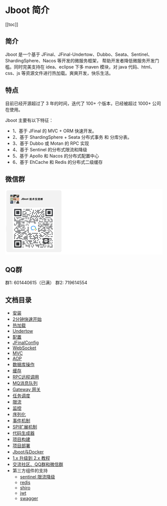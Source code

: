 # Jboot 简介

[[toc]]

## 简介

Jboot 是一个基于 JFinal、JFinal-Undertow、Dubbo、Seata、Sentinel、ShardingSphere、Nacos 等开发的微服务框架，
帮助开发者降低微服务开发门槛。同时完美支持在 idea、eclipse 下多 maven 模块，对 java 代码、html、css、js 等资源文件进行热加载。爽爽开发，快乐生活。



## 特点

目前已经开源超过了 3 年的时间，迭代了 100+ 个版本，已经被超过 1000+ 公司在使用。

Jboot 主要有以下特征：

- 1、基于 JFinal 的 MVC + ORM 快速开发。
- 2、基于 ShardingSphere + Seata 分布式事务 和 分库分表。
- 3、基于 Dubbo 或 Motan 的 RPC 实现
- 4、基于 Sentinel 的分布式限流和降级
- 5、基于 Apollo 和 Nacos 的分布式配置中心
- 6、基于 EhCache 和 Redis 的分布式二级缓存

## 微信群

![](./static/images/jboot-wechat-group.png)

## QQ群

群1: 601440615（已满）
群2: 719614554

## 文档目录

- [安装](install.md)
- [2分钟快速开始](quickstart.md)
- [热加载](hotload.md)
- [Undertow](undertow.md)
- [配置](config.md)
- [JFinalConfig](jfinalConfig.md)
- [WebSocket](websocket.md)
- [MVC](mvc.md)
- [AOP](aop.md)
- [数据库操作](db.md)
- [缓存](cache.md)
- [RPC远程调用](rpc.md)
- [MQ消息队列](mq.md)
- [Gateway 网关](gateway.md)
- [任务调度](schedule.md)
- [限流](limit.md)
- [监控](metrics.md)
- [序列化](serialize.md)
- [事件机制](event.md)
- [SPI扩展机制](spi.md)
- [代码生成器](codegen.md)
- [项目构建](build.md)
- [项目部署](deploy.md)
- [Jboot与Docker](docker.md)
- [1.x 升级到 2.x 教程](upgrade.md)
- [交流社区、QQ群和微信群](communication.md)
- 第三方组件的支持
  - [sentinel 限流降级](sentinel.md) 
  - [redis](redis.md)
  - [shiro](shiro.md)
  - [jwt](jwt.md)
  - [swagger](swagger.md)
